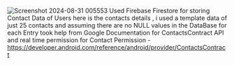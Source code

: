 ![Screenshot 2024-08-31 005553](https://github.com/user-attachments/assets/80a9b5bf-9b2d-49e4-b2ac-1217149eb649)
Used Firebase Firestore for storing Contact Data of Users 
here is the contacts details , i used a template data of just 25 contacts and assuming there are no NULL values in the DataBase for each Entry 
took help from Google Documentation for ContactsContract API and real time permission for Contact Permission - https://developer.android.com/reference/android/provider/ContactsContract 
